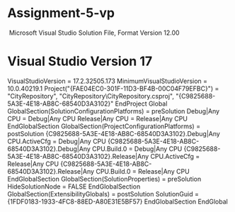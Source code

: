 # Assignment-5-vp
﻿
Microsoft Visual Studio Solution File, Format Version 12.00
# Visual Studio Version 17
VisualStudioVersion = 17.2.32505.173
MinimumVisualStudioVersion = 10.0.40219.1
Project("{FAE04EC0-301F-11D3-BF4B-00C04F79EFBC}") = "CityRepository", "CityRepository\CityRepository.csproj", "{C9825688-5A3E-4E18-AB8C-68540D3A3102}"
EndProject
Global
	GlobalSection(SolutionConfigurationPlatforms) = preSolution
		Debug|Any CPU = Debug|Any CPU
		Release|Any CPU = Release|Any CPU
	EndGlobalSection
	GlobalSection(ProjectConfigurationPlatforms) = postSolution
		{C9825688-5A3E-4E18-AB8C-68540D3A3102}.Debug|Any CPU.ActiveCfg = Debug|Any CPU
		{C9825688-5A3E-4E18-AB8C-68540D3A3102}.Debug|Any CPU.Build.0 = Debug|Any CPU
		{C9825688-5A3E-4E18-AB8C-68540D3A3102}.Release|Any CPU.ActiveCfg = Release|Any CPU
		{C9825688-5A3E-4E18-AB8C-68540D3A3102}.Release|Any CPU.Build.0 = Release|Any CPU
	EndGlobalSection
	GlobalSection(SolutionProperties) = preSolution
		HideSolutionNode = FALSE
	EndGlobalSection
	GlobalSection(ExtensibilityGlobals) = postSolution
		SolutionGuid = {1FDF0183-1933-4FC8-88ED-A80E31E5BF57}
	EndGlobalSection
EndGlobal
